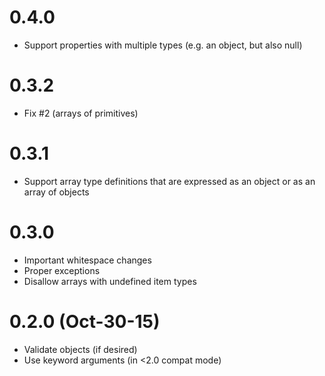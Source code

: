 # 0.4.0
- Support properties with multiple types
  (e.g. an object, but also null)

# 0.3.2
- Fix #2 (arrays of primitives)

# 0.3.1
- Support array type definitions that are expressed as an object
  or as an array of objects

# 0.3.0
- Important whitespace changes
- Proper exceptions
- Disallow arrays with undefined item types

# 0.2.0 (Oct-30-15)
- Validate objects (if desired)
- Use keyword arguments (in <2.0 compat mode)
